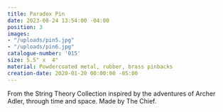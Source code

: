```yaml
---
title: Paradox Pin
date: 2023-08-24 13:54:00 -04:00
position: 3
images:
- "/uploads/pin5.jpg"
- "/uploads/pin6.jpg"
catalogue-number: '015'
size: 5.5" x  4"
material: Powdercoated metal, rubber, brass pinbacks
creation-date: 2020-01-20 00:00:00 -05:00
---
```


From the String Theory Collection inspired by the adventures of Archer Adler, through time and space. 
Made by The Chief.
